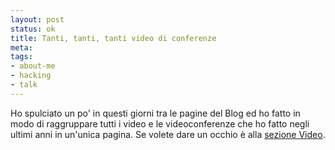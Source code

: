 ```yaml
--- 
layout: post
status: ok
title: Tanti, tanti, tanti video di conferenze
meta: 
tags: 
- about-me
- hacking
- talk
---
```

Ho spulciato un po' in questi giorni tra le pagine del Blog ed ho fatto in modo di raggruppare tutti i video e le videoconferenze che ho fatto negli ultimi anni in un'unica pagina.  Se volete dare un occhio è alla [sezione Video](/videoblog/). 
